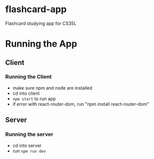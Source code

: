 # flashcard-app
Flashcard studying app for CS35L

# Running the App
## Client
### Running the Client
- make sure npm and node are installed 
- cd into client
- `npm start` to run app
- if error with react-router-dom, run "npm install react-router-dom"

## Server
### Running the server
- cd into server
- run `npm run dev`